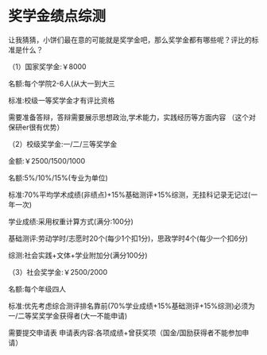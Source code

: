 # 奖学金绩点综测
 让我猜猜，小饼们最在意的可能就是奖学金吧，那么奖学金都有哪些呢？评比的标准是什么？

（1）国家奖学金:￥8000

名额:每个学院2-6人(从大一到大三

标准:校级一等奖学金才有评比资格

需要准备答辩，答辩需要展示思想政治,学术能力，实践经历等方面内容
（这个对保研er很有优势）

（2）校级奖学金:一/二/三等奖学金

金额:￥2500/1500/1000

名额:5%/10%/15%(专业为单位)

标准:70%平均学术成绩(非绩点)+15%基础测评+15%综测，无挂科记录无记过(一年一次)

学业成绩:采用权重计算方式(满分:100分)

基础测评:劳动学时/志愿时20个(每少1个扣1分)，思政学时4个(每少一个扣6分)

综测:社会实践+文体+学业附加分(满分100分)

（3）社会奖学金:￥2500/2000

名额:每个年级四人

标准:优先考虑综合测评排名靠前(70%学业成绩+15%基础测评+15%综测)必须为一/二等奖奖学金获得者(大一不能申请)

需要提交申请表
申请表内容:各项成绩+曾获奖项（国金/国励获得者不能参加申请）